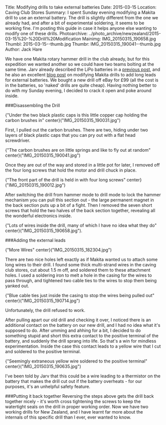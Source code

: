 Title: Modifying drills to take external batteries
Date: 2015-03-15
Location: Caving Club Stores
Summary: I spent Sunday evening modifying a Makita drill to use an external battery. The drill is slightly different from the one we already had, and after a bit of experimental soldering, it seems to be working fine. I'm posting this guide in case it helps anyone else wanting to modify one of these drills.
Photoarchive: ../photo_archive/newzealand/2015-03-15%20-%20Drill%20Modification
Mainimg: IMG_20150315_190658.jpg
Thumbl: 2015-03-15--thumb.jpg
Thumbr: IMG_20150315_190041--thumb.jpg
Author: Jack Hare

We have one Makita rotary hammer drill in the club already, but for this expedition we wanted another so we could have two teams bolting at the same time. Jarv already described the LiPo batteries in a [previous post](https://union.ic.ac.uk/rcc/caving/newzealand/articles/2015-03-12-drills.html), and he also an excellent [blog post](https://migovec.wordpress.com/2011/07/06/makita-bhr162/) on modifying Makita drills to add long leads for external batteries. We bought a new drill off eBay for £99 (all the cost is in the batteries, so 'naked' drills are quite cheap). Having nothing better to do with my Sunday evening, I decided to crack it open and poke around inside.

###Disassembling the Drill

{"Under the two black plastic caps is this little copper cap holding the carbon brushes in" center}("IMG_20150315_190031.jpg")

First, I pulled out the carbon brushes. There are two, hiding under two layers of black plastic caps that you can pry out with a flat head screwdriver.

{"The carbon brushes are on little springs and like to fly out at random" center}("IMG_20150315_190041.jpg")

Once they are out of the way and stored in a little pot for later, I removed off the four long screws that hold the motor and drill chuck in place.

{"The front part of the drill is held in with four long screws" center}("IMG_20150315_190012.jpg")

After switching the drill from hammer mode to drill mode to lock the hammer mechanism you can pull this section out -  the large permanent magnet in the back section puts up a bit of a fight. Then I removed the seven short screws that hold the two halves of the back section together, revealing all the wonderful electronics inside.  

{"Lots of wires inside the drill, many of which I have no idea what they do" center}("IMG_20150315_190658.jpg").

###Adding the external leads

{"More Wires" center}("IMG_20150315_182304.jpg")

There are two nice holes left exactly as if Makita wanted us to attach some long wires to their drill. I found some thick multi-strand wires in the caving club stores, cut about 1.5 m off, and soldered them to these attachment holes. I used a soldering iron to melt a hole in the casing for the wires to pass through, and tightened two cable ties to the wires to stop them being yanked out.  

{"Blue cable ties just inside the casing to stop the wires being pulled out" center}("IMG_20150315_190714.jpg")

Unfortunately, the drill refused to work.

After pulling apart our old drill and checking it over, I noticed there is an additional contact on the battery on our new drill, and I had no idea what it's supposed to do. After umming and ahhing for a bit, I decided to do something stupid and short this extra contact to the positive terminal of the battery, and suddenly the drill sprang into life. So that's a win for mindless experimentation. Inside the case this contact leads to a yellow wire that I cut and soldered to the positive terminal.

{"Seemingly extraneous yellow wire soldered to the positive terminal" center}("IMG_20150315_190635.jpg")

I've been told by Jarv that this could be a wire leading to a thermistor on the battery that makes the drill cut out if the battery overheats - for our purposes, it's an unhelpful safety feature.

###Putting it back together
Reversing the steps above gets the drill back together nicely - it's worth cross tightening the screws to keep the watertight seals on the drill in proper working order. Now we have two working drills for New Zealand, and I have learnt far more about the internals of this specific drill than I ever, ever wanted to know.
